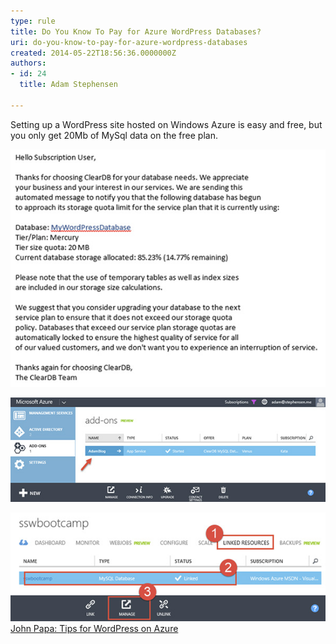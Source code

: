 ```yaml
---
type: rule
title: Do You Know To Pay for Azure WordPress Databases?
uri: do-you-know-to-pay-for-azure-wordpress-databases
created: 2014-05-22T18:56:36.0000000Z
authors:
- id: 24
  title: Adam Stephensen

---
```


Setting up a WordPress site hosted on Windows Azure is easy and free, but you only get 20Mb of MySql data on the free plan.
 
![ Once you approach your 20Mb limit you will receive a warning that your database may be suspended](wp-db-azure1.jpg)

![ If you are serious about your blog and including content on it, you should configure a paid Azure Add-on to host your MySQL Database  when you set it up](wp-db-azure2.jpg)

![ If you have already created your blog, navigate to your Web Site within the Azure portal, select Linked Resources, select the line for the MySQL Database and click the Manage link. This will open the ClearDb portal. Go to the Dashboard and click Upgrade References:  ](wp-db-azure3.jpg)
[John Papa: Tips for WordPress on Azure](http://www.johnpapa.net/azurecleardbmysql/)
